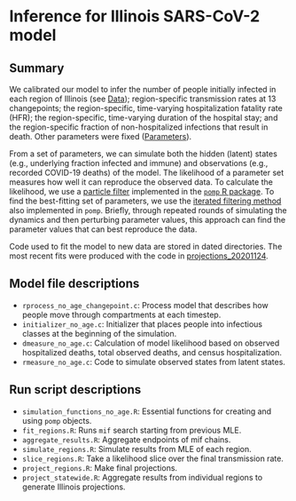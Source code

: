 # Inference for Illinois SARS-CoV-2 model

## Summary

We calibrated our model to infer the number of people initially infected in each region of Illinois (see [Data](../Data)); region-specific transmission rates at 13 changepoints; the region-specific, time-varying hospitalization fatality rate (HFR); the region-specific, time-varying duration of the hospital stay; and the region-specific fraction of non-hospitalized infections that result in death.
Other parameters were fixed ([Parameters](.../Parameters)).

From a set of parameters, we can simulate both the hidden (latent) states (e.g., underlying fraction infected and immune) and observations (e.g., recorded COVID-19 deaths) of the model.
The likelihood of a parameter set measures how well it can reproduce the observed data.
To calculate the likelihood, we use a [particle filter](https://kingaa.github.io/sbied/pfilter/pfilter.html) implemented in the [`pomp` R package](https://kingaa.github.io/pomp/).
To find the best-fitting set of parameters, we use the [iterated filtering method](https://kingaa.github.io/sbied/mif/mif.html) also implemented in `pomp`.
Briefly, through repeated rounds of simulating the dynamics and then perturbing parameter values, this approach can find the parameter values that can best reproduce the data.

Code used to fit the model to new data are stored in dated directories. The most recent fits were produced with the code in [projections_20201124](./projections_20201124).

## Model file descriptions

* `rprocess_no_age_changepoint.c`: Process model that describes how people move through compartments at each timestep.
* `initializer_no_age.c`: Initializer that places people into infectious classes at the beginning of the simulation.
* `dmeasure_no_age.c`: Calculation of model likelihood based on observed hospitalized deaths, total observed deaths, and census hospitalization.
* `rmeasure_no_age.c`: Code to simulate observed states from latent states.

## Run script descriptions
* `simulation_functions_no_age.R`: Essential functions for creating and using `pomp` objects. 
* `fit_regions.R`: Runs `mif` search starting from previous MLE.
* `aggregate_results.R`: Aggregate endpoints of mif chains.
* `simulate_regions.R`: Simulate results from MLE of each region.
* `slice_regions.R`: Take a likelihood slice over the final transmission rate.
* `project_regions.R`: Make final projections.
* `project_statewide.R`: Aggregate results from individual regions to generate Illinois projections.

